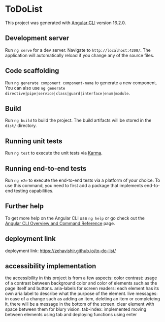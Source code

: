 # ToDoList

This project was generated with [Angular CLI](https://github.com/angular/angular-cli) version 16.2.0.

## Development server

Run `ng serve` for a dev server. Navigate to `http://localhost:4200/`. The application will automatically reload if you change any of the source files.

## Code scaffolding

Run `ng generate component component-name` to generate a new component. You can also use `ng generate directive|pipe|service|class|guard|interface|enum|module`.

## Build

Run `ng build` to build the project. The build artifacts will be stored in the `dist/` directory.

## Running unit tests

Run `ng test` to execute the unit tests via [Karma](https://karma-runner.github.io).

## Running end-to-end tests

Run `ng e2e` to execute the end-to-end tests via a platform of your choice. To use this command, you need to first add a package that implements end-to-end testing capabilities.

## Further help

To get more help on the Angular CLI use `ng help` or go check out the [Angular CLI Overview and Command Reference](https://angular.io/cli) page.

## deployment link

deployment link: https://zehavishir.github.io/to-do-list/

## accessibility implementation

the accessibility in this project is from a few aspects:
color contrast: usage of a contrast between background color and color of elements such as the page itself and buttons.
aria-labels for screen readers: each element has its own aria label to describe what the purpose of the element.
live messages: in case of a change such as adding an item, deleting an item or completeing it, there will be a message in the bottom of the screen.
clear element with space between them for blury vision.
tab-index: implemented moving between elements using tab and deploying functions using enter
